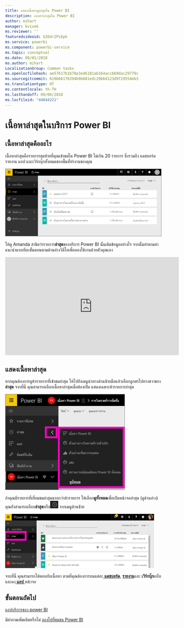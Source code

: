 ```yaml
---
title: แสดงเนื้อหาดูล่าสุดใน Power BI
description: เอกสารล่าสุดใน Power BI
author: mihart
manager: kvivek
ms.reviewer: ''
featuredvideoid: G26dr2PsEpk
ms.service: powerbi
ms.component: powerbi-service
ms.topic: conceptual
ms.date: 09/01/2018
ms.author: mihart
LocalizationGroup: Common tasks
ms.openlocfilehash: ae57617b1b70a3ed6181ab164accb69dac29779c
ms.sourcegitcommit: 619b66176394b9b881edc29b6d123d9729554eb3
ms.translationtype: HT
ms.contentlocale: th-TH
ms.lasthandoff: 09/06/2018
ms.locfileid: "44044221"
---
```

# <a name="recent-content-in-power-bi-service"></a>เนื้อหา**ล่าสุด**ในบริการ Power BI


## <a name="what-is-recent-content"></a>เนื้อหาล่าสุดคืออะไร
เนื้อหาล่าสุดคือรายการสุดท้ายที่คุณเข้าชมใน Power BI ไม่เกิน 20 รายการ  ซึ่งรวมถึง แดชบอร์ด รายงาน แอป และเวิร์กบุ๊กทั้งหมดของพื้นที่ทำงานของคุณ

![หน้าต่างเนื้อหาล่าสุด](media/service-recent/power-bi-recent-screen.png)

ให้ดู Amanda สาธิตว่ารายการ**ล่าสุด**ของบริการ Power BI นั้นเติมข้อมูลอย่างไร จากนั้นทำตามคำแนะนำแบบทีละขั้นตอนตามด้านล่างวิดีโอเพื่อลองใช้งานด้วยตัวคุณเอง

<iframe width="560" height="315" src="https://www.youtube.com/embed/G26dr2PsEpk" frameborder="0" allowfullscreen></iframe>

## <a name="display-recent-content"></a>แสดงเนื้อหาล่าสุด
หากคุณต้องการดูห้ารายการที่เข้าชมล่าสุด ให้ไปยังเมนูนำทางด้านซ้ายมือแล้วเลือกลูกศรไปทางขวาของ**ล่าสุด**  จากที่นี่ คุณสามารถเลือกเนื้อหาล่าสุดเมื่อต้องเปิด แสดงเฉพาะห้ารายการล่าสุด

![เมนูลอยเนื้อหาล่าสุด](media/service-recent/power-bi-recent-flyout-new.png)

ถ้าคุณมีรายการที่เยี่ยมชมล่าสุดมากกว่าห้ารายการ ให้เลือก**ดูทั้งหมด**เพื่อเปิดหน้าจอล่าสุด (ดูด้านล่าง) คุณยังสามารถเลือก**ล่าสุด**หรือ![ไอคอนล่าสุด](media/service-recent/power-bi-recent-icon.png) จากเมนูด้านซ้าย

![แสดงเนื้อหาล่าสุดทั้งหมด](media/service-recent/power-bi-recent-list.png)

จากที่นี่ คุณสามารถโต้ตอบกับเนื้อหา ตามที่คุณต้องการบนแต่ละ[ **แดชบอร์ด**](service-dashboards.md), [ **รายงาน**](service-reports.md)และ **เวิร์กบุ๊ก**แท็บ และคง[ **แอป** ](service-install-use-apps.md)หน้าจอ

## <a name="next-steps"></a>ขั้นตอนถัดไป
[แอปบริการของ power BI](service-install-use-apps.md)

มีคำถามเพิ่มเติมหรือไม่ [ลองไปที่ชุมชน Power BI](http://community.powerbi.com/)

